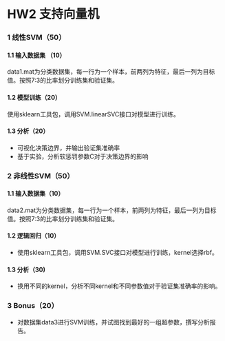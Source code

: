 # HW2 支持向量机

### 1 线性SVM（50）

#### 1.1 输入数据集 （10）

data1.mat为分类数据集，每一行为一个样本，前两列为特征，最后一列为目标值。按照7:3的比率划分训练集和验证集。

#### 1.2 模型训练（20）

使用sklearn工具包，调用SVM.linearSVC接口对模型进行训练。

#### 1.3 分析（20）

- 可视化决策边界，并输出验证集准确率
- 基于实验，分析软惩罚参数C对于决策边界的影响

### 2 非线性SVM（50）

#### 1.1 输入数据集（10）

data2.mat为分类数据集，每一行为一个样本，前两列为特征，最后一列为目标值。按照7:3的比率划分训练集和验证集。

#### 1.2 逻辑回归（10）

- 使用sklearn工具包，调用SVM.SVC接口对模型进行训练，kernel选择rbf。


#### 1.3 分析（30)

- 换用不同的kernel，分析不同kernel和不同参数值对于验证集准确率的影响。

### 3 Bonus（20）

- 对数据集data3进行SVM训练，并试图找到最好的一组超参数，撰写分析报告。

